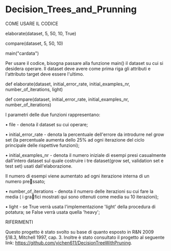 # Decision_Trees_and_Prunning

COME USARE IL CODICE

   elaborate(dataset, 5, 50, 10, True)
   
   compare(dataset, 5, 50, 10)


main("cardata")

Per usare il codice, bisogna passare alla funzione main() il dataset su cui si desidera operare. Il dataset deve avere come prima riga gli attributi e l'attributo target deve essere l'ultimo.

def elaborate(dataset, initial_error_rate, initial_examples_nr, number_of_iterations, light)

def compare(dataset, initial_error_rate, initial_examples_nr, number_of_iterations)

I parametri delle due funzioni rappresentano: 

• file - denota il dataset su cui operare; 

• initial_error_rate - denota la percentuale dell'errore da introdurre nel grow set (la percentuale aumenta dello 25% ad ogni iterazione del ciclo principale delle rispettive funzioni); 

• initial_examples_nr - denota il numero iniziale di esempi presi casualmente dall'intero dataset sul quale costruire i tre dataset(grow set, validation set e test set) usati dall'elaborazione. 

Il numero di esempi viene aumentato ad ogni iterazione interna di un numero pressato; 

• number_of_iterations - denota il numero delle iterazioni su cui fare la media ( i grafici mostrati qui sono ottenuti come media su 10 iterazioni); 

• light - se True verrà usata l'implementazione 'light' della procedura di potatura; se False verrà usata quella 'heavy';



RIFERIMENTI

Questo progetto è stato svolto su base di quanto esposto in R&N 2009 §18.3,  Mitchell 1997, cap. 3. Inoltre è stato consultato il progetto al seguente link: https://github.com/yichen611/DecisionTreeWithPruning.

